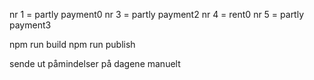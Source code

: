 nr 1 = partly payment0
nr 3 = partly payment2
nr 4 = rent0
nr 5 = partly payment3


npm run build
npm run publish

sende ut påmindelser på dagene manuelt
